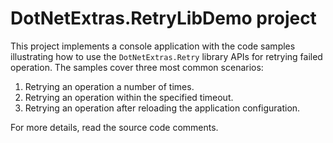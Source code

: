# DotNetExtras.RetryLibDemo project
This project implements a console application with the code samples illustrating how to use the `DotNetExtras.Retry` library APIs for retrying failed operation. The samples cover three most common scenarios:

1. Retrying an operation a number of times.
1. Retrying an operation within the specified timeout.
1. Retrying an operation after reloading the application configuration.

For more details, read the source code comments.
